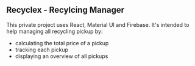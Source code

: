 ## Recyclex - Recylcing Manager
This private project uses React, Material UI and Firebase. It's intended to help managing all recycling pickup by:
* calculating the total price of a pickup
* tracking each pickup
* displaying an overview of all pickups
